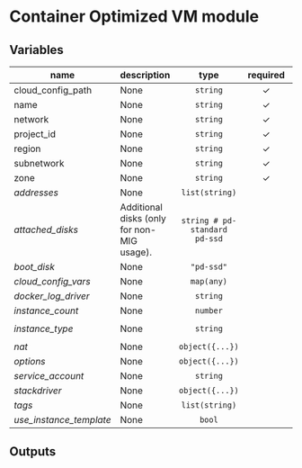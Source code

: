 # Container Optimized VM module

<!-- BEGIN TFDOC -->
## Variables

| name | description | type | required | default |
|---|---|:---: |:---:|:---:|
| cloud_config_path | None | <code title="">string</code> | ✓ |  |
| name | None | <code title="">string</code> | ✓ |  |
| network | None | <code title="">string</code> | ✓ |  |
| project_id | None | <code title="">string</code> | ✓ |  |
| region | None | <code title="">string</code> | ✓ |  |
| subnetwork | None | <code title="">string</code> | ✓ |  |
| zone | None | <code title="">string</code> | ✓ |  |
| *addresses* | None | <code title="list&#40;string&#41;">list(string)</code> |  | <code title="">[]</code> |
| *attached_disks* | Additional disks (only for non-MIG usage). | <code title="">string # pd-standard pd-ssd</code> |  | <code title="">{}</code> |
| *boot_disk* | None | <code title="">"pd-ssd"</code> |  | <code title="{}">{}</code> |
| *cloud_config_vars* | None | <code title="map&#40;any&#41;">map(any)</code> |  | <code title="">{}</code> |
| *docker_log_driver* | None | <code title="">string</code> |  | <code title="">gcplogs</code> |
| *instance_count* | None | <code title="">number</code> |  | <code title="">1</code> |
| *instance_type* | None | <code title="">string</code> |  | <code title="">f1-micro</code> |
| *nat* | None | <code title="object&#40;&#123;&#10;enabled &#61; bool&#10;address &#61; string&#10;&#125;&#41;">object({...})</code> |  | <code title="{}">{}</code> |
| *options* | None | <code title="object&#40;&#123;&#10;allow_stopping_for_update &#61; bool&#10;automatic_restart         &#61; bool&#10;can_ip_forward            &#61; bool&#10;on_host_maintenance       &#61; string&#10;&#125;&#41;">object({...})</code> |  | <code title="{}">{}</code> |
| *service_account* | None | <code title="">string</code> |  | <code title=""></code> |
| *stackdriver* | None | <code title="object&#40;&#123;&#10;enable_logging    &#61; bool&#10;enable_monitoring &#61; bool&#10;&#125;&#41;">object({...})</code> |  | <code title="{}">{}</code> |
| *tags* | None | <code title="list&#40;string&#41;">list(string)</code> |  | <code title="">["ssh"]</code> |
| *use_instance_template* | None | <code title="">bool</code> |  | <code title="">false</code> |

## Outputs

<!-- END TFDOC -->
